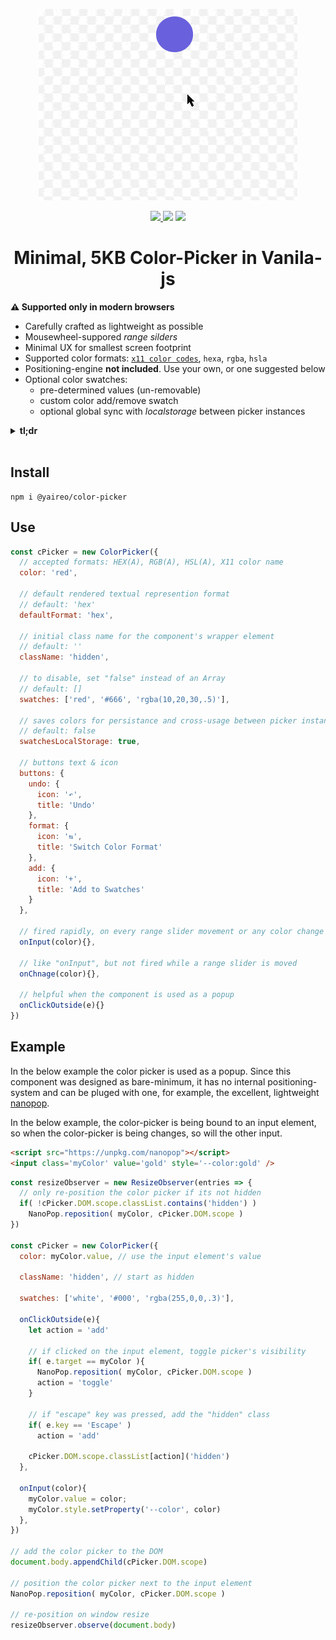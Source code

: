 <p align="center">
  <a href='https://yaireo.github.io/color-picker/'>
    <img src="./demo.gif?sanitize=true" alt="color picker demo gif"/>
  </a>
<p>


<p align="center">
  <a href='https://www.npmjs.com/package/@yaireo/color-picker'>
      <img src="https://badgen.net/npm/v/@yaireo/color-picker?color=red" />
  </a>
  <img src="https://badgen.net/bundlephobia/minzip/@yaireo/color-picker?color=green" />
  <img src="https://badgen.net/npm/dw/@yaireo/color-picker?color=blue" />
</p>

<h1 align="center">
  Minimal, 5KB Color-Picker in Vanila-js
</h1>


**⚠️ Supported only in modern browsers**

* Carefully crafted as lightweight as possible
* Mousewheel-suppored *range silders*
* Minimal UX for smallest screen footprint
* Supported color formats: [`x11 color codes`](https://en.wikipedia.org/wiki/X11_color_names),
`hexa`, `rgba`, `hsla`
* Positioning-engine **not included**. Use your own, or one suggested below
* Optional color swatches:
  * pre-determined values (un-removable)
  * custom color add/remove swatch
  * optional global sync with *localstorage* between picker instances


<details>
  <summary><strong>tl;dr</strong></summary>

This color-picker component is basesd on my previous work with highly customizable range input (slider) component: [UI-Range](https://github.com/yairEO/ui-range) and the power of HSLA color format infused into custom CSS properties (variables) to allow as lightweight solution as possible.

I have hand-crafted the color transformation functions to be as lightweight as possible, and kept the UI to
the minimum necessary to provide the user with a better, unified, color-picking experience which I believe is better
than the default `<input type=color>` which looks different across browsers and OS, and does ***not*** alow modifications to a color's *alpha* (opacity) channel.

Since this component is ***only*** the color picker itself, it is up to developers to connect it to a position script,
if they wish to use it as a *popup* when some other thing is clicked on the page. An example of such can be
seen in the demo page and below, on the last section.
</details>

<br>

## Install

    npm i @yaireo/color-picker

## Use

```js
const cPicker = new ColorPicker({
  // accepted formats: HEX(A), RGB(A), HSL(A), X11 color name
  color: 'red',

  // default rendered textual represention format
  // default: 'hex'
  defaultFormat: 'hex',

  // initial class name for the component's wrapper element
  // default: ''
  className: 'hidden',

  // to disable, set "false" instead of an Array
  // default: []
  swatches: ['red', '#666', 'rgba(10,20,30,.5)'],

  // saves colors for persistance and cross-usage between picker instances
  // default: false
  swatchesLocalStorage: true,

  // buttons text & icon
  buttons: {
    undo: {
      icon: '↶',
      title: 'Undo'
    },
    format: {
      icon: '⇆',
      title: 'Switch Color Format'
    },
    add: {
      icon: '+',
      title: 'Add to Swatches'
    }
  },

  // fired rapidly, on every range slider movement or any color change
  onInput(color){},

  // like "onInput", but not fired while a range slider is moved
  onChnage(color){},

  // helpful when the component is used as a popup
  onClickOutside(e){}
})
```

## Example

In the below example the color picker is used as a popup.
Since this component was designed as bare-minimum, it has no internal positioning-system
and can be pluged with one, for example, the excellent, lightweight [nanopop](https://github.com/Simonwep/nanopop).

In the below example, the color-picker is being bound to an input element, so when the color-picker
is being changes, so will the other input.

```html
<script src="https://unpkg.com/nanopop"></script>
<input class='myColor' value='gold' style='--color:gold' />
```

```js
const resizeObserver = new ResizeObserver(entries => {
  // only re-position the color picker if its not hidden
  if( !cPicker.DOM.scope.classList.contains('hidden') )
    NanoPop.reposition( myColor, cPicker.DOM.scope )
})

const cPicker = new ColorPicker({
  color: myColor.value, // use the input element's value

  className: 'hidden', // start as hidden

  swatches: ['white', '#000', 'rgba(255,0,0,.3)'],

  onClickOutside(e){
    let action = 'add'

    // if clicked on the input element, toggle picker's visibility
    if( e.target == myColor ){
      NanoPop.reposition( myColor, cPicker.DOM.scope )
      action = 'toggle'
    }

    // if "escape" key was pressed, add the "hidden" class
    if( e.key == 'Escape' )
      action = 'add'

    cPicker.DOM.scope.classList[action]('hidden')
  },

  onInput(color){
    myColor.value = color;
    myColor.style.setProperty('--color', color)
  },
})

// add the color picker to the DOM
document.body.appendChild(cPicker.DOM.scope)

// position the color picker next to the input element
NanoPop.reposition( myColor, cPicker.DOM.scope )

// re-position on window resize
resizeObserver.observe(document.body)
```


